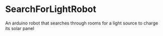 # SearchForLightRobot
An arduino robot that searches through rooms for a light source to charge its solar panel
